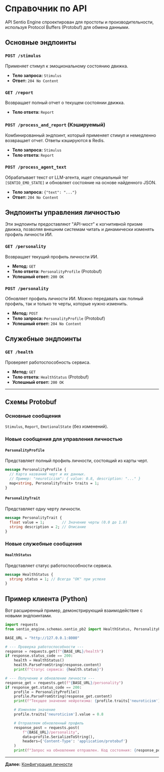 # Справочник по API

API Sentio Engine спроектирован для простоты и производительности, используя Protocol Buffers (Protobuf) для обмена данными.

## Основные эндпоинты

### `POST /stimulus`
Применяет стимул к эмоциональному состоянию движка.
*   **Тело запроса:** `Stimulus`
*   **Ответ:** `204 No Content`

### `GET /report`
Возвращает полный отчет о текущем состоянии движка.
*   **Тело ответа:** `Report`

### `POST /process_and_report` (Кэшируемый)
Комбинированный эндпоинт, который применяет стимул и немедленно возвращает отчет. Ответы кэшируются в Redis.
*   **Тело запроса:** `Stimulus`
*   **Тело ответа:** `Report`

### `POST /process_agent_text`
Обрабатывает текст от LLM-агента, ищет специальный тег `[SENTIO_EMO_STATE]` и обновляет состояние на основе найденного JSON.
*   **Тело запроса:** `{"text": "..."}`
*   **Ответ:** `204 No Content`

## Эндпоинты управления личностью

Эти эндпоинты предоставляют "API-мост" к когнитивной призме движка, позволяя внешним системам читать и динамически изменять профиль личности ИИ.

### `GET /personality`
Возвращает текущий профиль личности ИИ.
*   **Метод:** `GET`
*   **Тело ответа:** `PersonalityProfile` (Protobuf)
*   **Успешный ответ:** `200 OK`

### `POST /personality`
Обновляет профиль личности ИИ. Можно передавать как полный профиль, так и только те черты, которые нужно изменить.
*   **Метод:** `POST`
*   **Тело запроса:** `PersonalityProfile` (Protobuf)
*   **Успешный ответ:** `204 No Content`

## Служебные эндпоинты

### `GET /health`
Проверяет работоспособность сервиса.
*   **Метод:** `GET`
*   **Тело ответа:** `HealthStatus` (Protobuf)
*   **Успешный ответ:** `200 OK`

---

## Схемы Protobuf

### Основные сообщения

`Stimulus`, `Report`, `EmotionalState` (без изменений).

### Новые сообщения для управления личностью

#### `PersonalityProfile`
Представляет полный профиль личности, состоящий из карты черт.
```proto
message PersonalityProfile {
  // Карта названий черт и их данных.
  // Пример: "neuroticism": { value: 0.8, description: "..." }
  map<string, PersonalityTrait> traits = 1;
}
```

#### `PersonalityTrait`
Представляет одну черту личности.
```proto
message PersonalityTrait {
  float value = 1;        // Значение черты (0.0 до 1.0)
  string description = 2; // Описание
}
```

### Новые служебные сообщения

#### `HealthStatus`
Представляет статус работоспособности сервиса.
```proto
message HealthStatus {
  string status = 1; // Всегда "OK" при успехе
}
```

## Пример клиента (Python)

Вот расширенный пример, демонстрирующий взаимодействие с новыми эндпоинтами.

```python
import requests
from sentio_engine.schemas.sentio_pb2 import HealthStatus, PersonalityProfile, PersonalityTrait

BASE_URL = "http://127.0.0.1:8000"

# --- Проверка работоспособности ---
response = requests.get(f"{BASE_URL}/health")
if response.status_code == 200:
    health = HealthStatus()
    health.ParseFromString(response.content)
    print(f"Статус сервиса: {health.status}")

# --- Получение и обновление личности ---
response_get = requests.get(f"{BASE_URL}/personality")
if response_get.status_code == 200:
    profile = PersonalityProfile()
    profile.ParseFromString(response_get.content)
    print(f"Текущее значение нейротизма: {profile.traits['neuroticism'].value:.2f}")

    # Изменяем значение
    profile.traits['neuroticism'].value = 0.8

    # Отправляем обновленный профиль
    response_post = requests.post(
        f"{BASE_URL}/personality",
        data=profile.SerializeToString(),
        headers={'Content-Type': 'application/protobuf'}
    )
    print(f"Запрос на обновление отправлен. Код состояния: {response_post.status_code}")
```
---

**Далее:** [Конфигурация личности](./04_configuration.md)
